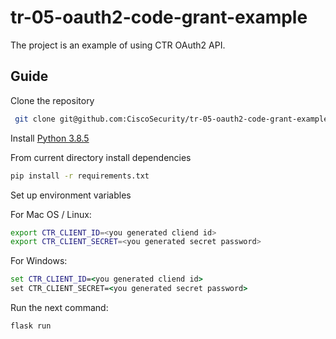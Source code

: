 # tr-05-oauth2-code-grant-example

The project is an example of using CTR OAuth2 API.

## Guide

Clone the repository

```bash
 git clone git@github.com:CiscoSecurity/tr-05-oauth2-code-grant-example.git
```

Install [Python 3.8.5](https://www.python.org/downloads/) 

From current directory install dependencies

```bash
pip install -r requirements.txt
```

Set up environment variables

For Mac OS / Linux:
```bash
export CTR_CLIENT_ID=<you generated cliend id>
export CTR_CLIENT_SECRET=<you generated secret password>
```

For Windows:
```cmd
set CTR_CLIENT_ID=<you generated cliend id>
set CTR_CLIENT_SECRET=<you generated secret password>
```

Run the next command:
```bash
flask run
```